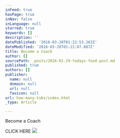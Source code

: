 ```yaml
---
inFeed: true
hasPage: true
inNav: false
inLanguage: null
starred: true
keywords: []
description: ''
datePublished: '2016-03-28T01:22:53.263Z'
dateModified: '2016-03-28T01:21:07.887Z'
title: Become a Coach
author: []
sourcePath: _posts/2016-01-29-todays-food-post.md
published: true
authors: []
publisher:
  name: null
  domain: null
  url: null
  favicon: null
url: how-many-tubs/index.html
_type: Article

---
```

Become a Coach

CLICK HERE
![](https://s3-us-west-2.amazonaws.com/the-grid-img/p/de58bab91cba1ab04d486bf02ad09f726f8ecf54.jpg)